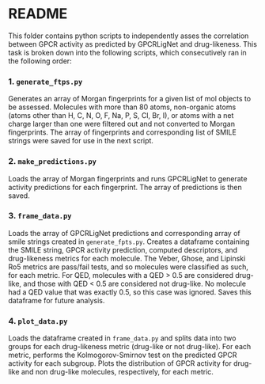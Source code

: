 # README

This folder contains python scripts to independently asses the correlation between GPCR activity as predicted by GPCRLigNet and drug-likeness. This task is broken down into the following scripts, which consecutively ran in the following order:

### 1. `generate_ftps.py`

Generates an array of Morgan fingerprints for a given list of mol objects to be assessed. Molecules with more than 80 atoms, non-organic atoms (atoms other than H, C, N, O, F, Na, P, S, Cl, Br, I), or atoms with a net charge larger than one were filtered out and not converted to Morgan fingerprints. The array of fingerprints and corresponding list of SMILE strings were saved for use in the next script.



### 2. `make_predictions.py`

Loads the array of Morgan fingerprints and runs GPCRLigNet to generate activity predictions for each fingerprint. The array of predictions is then saved.



### 3. `frame_data.py`

Loads the array of GPCRLigNet predictions and corresponding array of smile strings created in `generate_fpts.py`. Creates a dataframe containing the SMILE string, GPCR activity prediction, computed descriptors, and drug-likeness metrics for each molecule. The Veber, Ghose, and Lipinski Ro5 metrics are pass/fail tests, and so molecules were classified as such, for each metric. For QED, molecules with a QED > 0.5 are considered drug-like, and those with QED < 0.5 are considered not drug-like. No molecule had a QED value that was exactly 0.5, so this case was ignored.  Saves this dataframe for future analysis.



### 4. `plot_data.py`

Loads the dataframe created in `frame_data.py` and splits data into two groups for each drug-likeness metric (drug-like or not drug-like). For each metric, performs the Kolmogorov-Smirnov test on the predicted GPCR activity for each subgroup. Plots the distribution of GPCR activity for drug-like and non drug-like molecules, respectively, for each metric. 